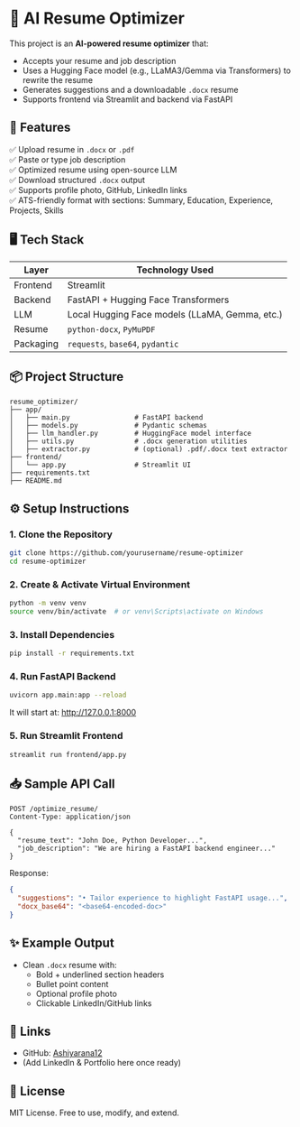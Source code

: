 
# 🧠 AI Resume Optimizer

This project is an **AI-powered resume optimizer** that:
- Accepts your resume and job description
- Uses a Hugging Face model (e.g., LLaMA3/Gemma via Transformers) to rewrite the resume
- Generates suggestions and a downloadable `.docx` resume
- Supports frontend via Streamlit and backend via FastAPI

## 🚀 Features

✅ Upload resume in `.docx` or `.pdf`  
✅ Paste or type job description  
✅ Optimized resume using open-source LLM  
✅ Download structured `.docx` output  
✅ Supports profile photo, GitHub, LinkedIn links  
✅ ATS-friendly format with sections: Summary, Education, Experience, Projects, Skills

## 🖥️ Tech Stack

| Layer     | Technology Used         |
|-----------|--------------------------|
| Frontend  | Streamlit                |
| Backend   | FastAPI + Hugging Face Transformers |
| LLM       | Local Hugging Face models (LLaMA, Gemma, etc.) |
| Resume    | `python-docx`, `PyMuPDF` |
| Packaging | `requests`, `base64`, `pydantic` |

## 📦 Project Structure

```
resume_optimizer/
├── app/
│   ├── main.py                # FastAPI backend
│   ├── models.py              # Pydantic schemas
│   ├── llm_handler.py         # HuggingFace model interface
│   ├── utils.py               # .docx generation utilities
│   ├── extractor.py           # (optional) .pdf/.docx text extractor
├── frontend/
│   └── app.py                 # Streamlit UI
├── requirements.txt
├── README.md
```

## ⚙️ Setup Instructions

### 1. Clone the Repository

```bash
git clone https://github.com/yourusername/resume-optimizer
cd resume-optimizer
```

### 2. Create & Activate Virtual Environment

```bash
python -m venv venv
source venv/bin/activate  # or venv\Scripts\activate on Windows
```

### 3. Install Dependencies

```bash
pip install -r requirements.txt
```

### 4. Run FastAPI Backend

```bash
uvicorn app.main:app --reload
```

It will start at: http://127.0.0.1:8000

### 5. Run Streamlit Frontend

```bash
streamlit run frontend/app.py
```

## 📥 Sample API Call

```http
POST /optimize_resume/
Content-Type: application/json

{
  "resume_text": "John Doe, Python Developer...",
  "job_description": "We are hiring a FastAPI backend engineer..."
}
```

Response:
```json
{
  "suggestions": "• Tailor experience to highlight FastAPI usage...",
  "docx_base64": "<base64-encoded-doc>"
}
```

## ✨ Example Output

- Clean `.docx` resume with:
  - Bold + underlined section headers
  - Bullet point content
  - Optional profile photo
  - Clickable LinkedIn/GitHub links

## 🔗 Links

- GitHub: [Ashiyarana12](https://github.com/Ashiyarana12)
- (Add LinkedIn & Portfolio here once ready)

## 📃 License

MIT License. Free to use, modify, and extend.
